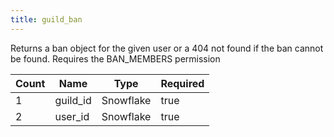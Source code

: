 ```yaml
---
title: guild_ban
---
```

Returns a ban object for the given user or a 404 not found if the ban cannot be found. Requires the BAN_MEMBERS permission

Count | Name | Type | Required        
----|----|----|----
1 | guild_id | Snowflake | true
2 | user_id | Snowflake | true
